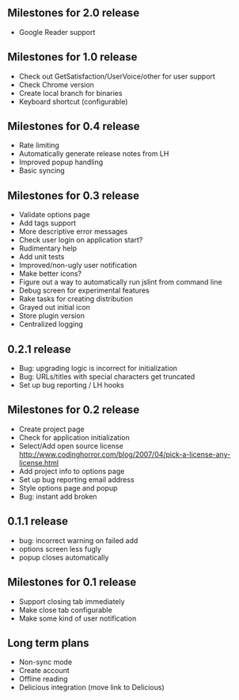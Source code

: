 Milestones for 2.0 release
--------------------------
- Google Reader support


Milestones for 1.0 release
--------------------------
- Check out GetSatisfaction/UserVoice/other for user support 
- Check Chrome version
- Create local branch for binaries
- Keyboard shortcut (configurable)
                      
Milestones for 0.4 release
--------------------------
- Rate limiting     
- Automatically generate release notes from LH   
- Improved popup handling                                 
- Basic syncing

Milestones for 0.3 release
---------------------------
- Validate options page
- Add tags support
- More descriptive error messages      
- Check user login on application start?
- Rudimentary help
- Add unit tests
- Improved/non-ugly user notification                                                        
- Make better icons?
- Figure out a way to automatically run jslint from command line
- Debug screen for experimental features         
- Rake tasks for creating distribution
- Grayed out initial icon
- Store plugin version
- Centralized logging

0.2.1 release
-------------
- Bug: upgrading logic is incorrect for initialization
- Bug: URLs/titles with special characters get truncated
- Set up bug reporting / LH hooks

Milestones for 0.2 release
--------------------------
- Create project page
- Check for application initialization
- Select/Add open source license http://www.codinghorror.com/blog/2007/04/pick-a-license-any-license.html  
- Add project info to options page
- Set up bug reporting email address
- Style options page and popup
- Bug: instant add broken

0.1.1 release
-------------
- bug: incorrect warning on failed add
- options screen less fugly
- popup closes automatically

Milestones for 0.1 release
--------------------------
- Support closing tab immediately
- Make close tab configurable
- Make some kind of user notification

Long term plans
--------------- 
- Non-sync mode
- Create account
- Offline reading
- Delicious integration (move link to Delicious)